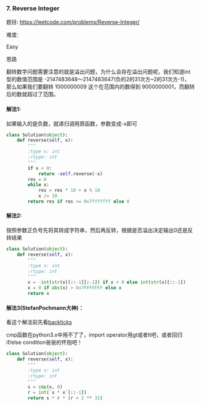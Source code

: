 ### 7. Reverse Integer

题目:
<https://leetcode.com/problems/Reverse-Integer/>


难度:

Easy


思路

翻转数字问题需要注意的就是溢出问题，为什么会存在溢出问题呢，我们知道int型的数值范围是 -2147483648～2147483647(负的2的31次方~2的31次方-1)， 那么如果我们要翻转 1000000009 这个在范围内的数得到 9000000001，而翻转后的数就超过了范围。

#### 解法1:
如果输入的是负数，就递归调用原函数，参数变成-x即可


```python
class Solution(object):
    def reverse(self, x):
        """
        :type x: int
        :rtype: int
        """
        if x < 0:
            return -self.reverse(-x)
        res = 0
        while x:
            res = res * 10 + x % 10
            x /= 10
        return res if res <= 0x7fffffff else 0
```
#### 解法2:
按照参数正负号先将其转成字符串，然后再反转，根据是否溢出决定输出0还是反转结果
```python
class Solution(object):
    def reverse(self, x):
        """
        :type x: int
        :rtype: int
        """    
        x = -int(str(x)[::-1][:-1]) if x < 0 else int(str(x)[::-1])    
        x = 0 if abs(x) > 0x7FFFFFFF else x
        return x
```
#### 解法3(StefanPochmann大神)：
看这个解法前先看[backticks](https://docs.python.org/2.7/reference/expressions.html#string-conversions)


cmp函数在python3.x中用不了了，import operator用gt或者lt吧，或者回归if/else condition爸爸的怀抱吧！
```python
class Solution(object):
    def reverse(self, x):
        """
        :type x: int
        :rtype: int
        """
        s = cmp(x, 0)
        r = int(`s * x`[::-1])
        return s * r * (r < 2 ** 31)
```


